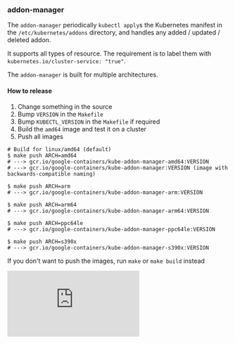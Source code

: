 ### addon-manager

The `addon-manager` periodically `kubectl apply`s the Kubernetes manifest in the `/etc/kubernetes/addons` directory,
and handles any added / updated / deleted addon.

It supports all types of resource.
The requirement is to label them with `kubernetes.io/cluster-service: "true"`.

The `addon-manager` is built for multiple architectures.

#### How to release

1. Change something in the source
2. Bump `VERSION` in the `Makefile`
3. Bump `KUBECTL_VERSION` in the `Makefile` if required
4. Build the `amd64` image and test it on a cluster
5. Push all images

```console
# Build for linux/amd64 (default)
$ make push ARCH=amd64
# ---> gcr.io/google-containers/kube-addon-manager-amd64:VERSION
# ---> gcr.io/google-containers/kube-addon-manager:VERSION (image with backwards-compatible naming)

$ make push ARCH=arm
# ---> gcr.io/google-containers/kube-addon-manager-arm:VERSION

$ make push ARCH=arm64
# ---> gcr.io/google-containers/kube-addon-manager-arm64:VERSION

$ make push ARCH=ppc64le
# ---> gcr.io/google-containers/kube-addon-manager-ppc64le:VERSION

$ make push ARCH=s390x
# ---> gcr.io/google-containers/kube-addon-manager-s390x:VERSION
```

If you don't want to push the images, run `make` or `make build` instead


[![Analytics](https://kubernetes-site.appspot.com/UA-36037335-10/GitHub/cluster/addons/addon-manager/README.md?pixel)]()
